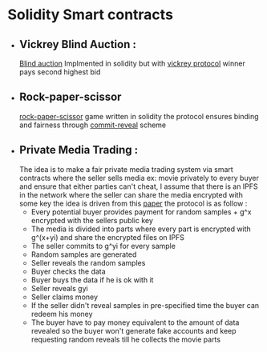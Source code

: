 # Solidity Smart contracts
* ## Vickrey Blind Auction :
    [Blind auction](https://docs.soliditylang.org/en/v0.5.11/solidity-by-example.html#blind-auction) Implmented in solidity but with [vickrey protocol](https://en.wikipedia.org/wiki/Vickrey_auction) winner pays second highest bid 
* ## Rock-paper-scissor 
    [rock-paper-scissor](https://en.wikipedia.org/wiki/Rock_paper_scissors) game written in solidity the protocol ensures binding and fairness through [commit-reveal](https://en.wikipedia.org/wiki/Commitment_scheme) scheme
* ## Private Media Trading : 
    The idea is to make a fair private media trading system via smart contracts where the seller sells media ex: movie privately to every buyer and ensure that either parties can't cheat, I assume that there is an IPFS in the network where the seller can share the media encrypted with some key the idea is driven from this [paper](https://dl.acm.org/doi/10.1145/2976749.2978362) the protocol is as follow :
    * Every potential buyer provides payment for random samples + g^x encrypted with the sellers public key 
    * The media is divided into parts where every part is encrypted with g^(x+yi) and share the encrypted files on IPFS
    * The seller commits to g^yi for every sample 
    * Random samples are  generated
    * Seller reveals the random samples 
    * Buyer checks the data 
    * Buyer buys the data if he is ok with it 
    * Seller reveals gyi 
    * Seller claims money
    * If the seller didn't reveal samples in pre-specified time the buyer can redeem his money 
    * The buyer have to pay money equivalent to the amount of data revealed so the buyer won't generate fake accounts and keep requesting random reveals till he collects the movie parts


